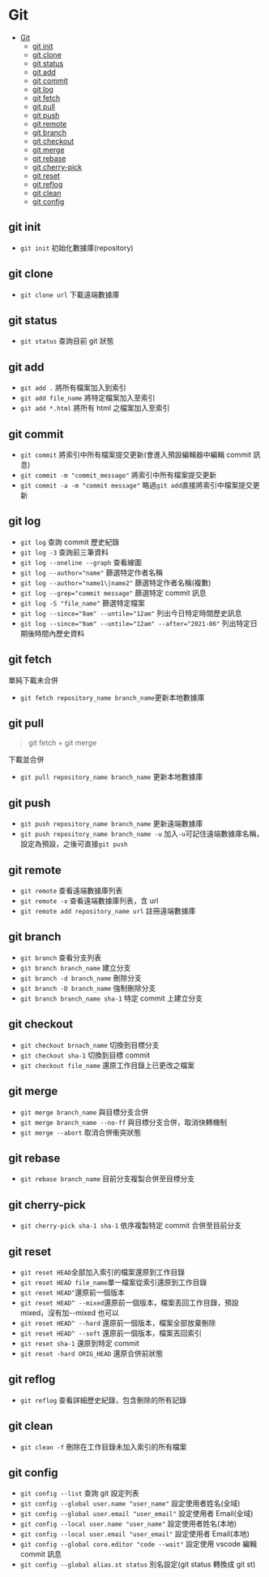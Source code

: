 # Git

- [Git](#git)
  - [git init](#git-init)
  - [git clone](#git-clone)
  - [git status](#git-status)
  - [git add](#git-add)
  - [git commit](#git-commit)
  - [git log](#git-log)
  - [git fetch](#git-fetch)
  - [git pull](#git-pull)
  - [git push](#git-push)
  - [git remote](#git-remote)
  - [git branch](#git-branch)
  - [git checkout](#git-checkout)
  - [git merge](#git-merge)
  - [git rebase](#git-rebase)
  - [git cherry-pick](#git-cherry-pick)
  - [git reset](#git-reset)
  - [git reflog](#git-reflog)
  - [git clean](#git-clean)
  - [git config](#git-config)

## git init

- `git init` 初始化數據庫(repository)

## git clone

- `git clone url` 下載遠端數據庫

## git status

- `git status` 查詢目前 git 狀態

## git add

- `git add .` 將所有檔案加入到索引
- `git add file_name` 將特定檔案加入至索引
- `git add *.html` 將所有 html 之檔案加入至索引

## git commit

- `git commit` 將索引中所有檔案提交更新(會進入預設編輯器中編輯 commit 訊息)
- `git commit -m "commit_message"` 將索引中所有檔案提交更新
- `git commit -a -m "commit message"` 略過`git add`直接將索引中檔案提交更新

## git log

- `git log` 查詢 commit 歷史紀錄
- `git log -3` 查詢前三筆資料
- `git log --oneline --graph` 查看線圖
- `git log --author="name"` 篩選特定作者名稱
- `git log --author="name1\|name2"` 篩選特定作者名稱(複數)
- `git log --grep="commit message"` 篩選特定 commit 訊息
- `git log -S "file_name"` 篩選特定檔案
- `git log --since="9am" --untile="12am"` 列出今日特定時間歷史訊息
- `git log --since="9am" --untile="12am" --after="2021-06"` 列出特定日期後時間內歷史資料

## git fetch

單純下載未合併

- `git fetch repository_name branch_name`更新本地數據庫

## git pull

> git fetch + git merge

下載並合併

- `git pull repository_name branch_name` 更新本地數據庫

## git push

- `git push repository_name branch_name` 更新遠端數據庫
- `git push repository_name branch_name -u` 加入`-u`可記住遠端數據庫名稱，設定為預設，之後可直接`git push`

## git remote

- `git remote` 查看遠端數據庫列表
- `git remote -v` 查看遠端數據庫列表，含 url
- `git remote add repository_name url` 註冊遠端數據庫

## git branch

- `git branch` 查看分支列表
- `git branch branch_name` 建立分支
- `git branch -d branch_name` 刪除分支
- `git branch -D branch_name` 強制刪除分支
- `git branch branch_name sha-1` 特定 commit 上建立分支

## git checkout

- `git checkout brnach_name` 切換到目標分支
- `git checkout sha-1` 切換到目標 commit
- `git checkout file_name` 還原工作目錄上已更改之檔案

## git merge

- `git merge branch_name` 與目標分支合併
- `git merge branch_name --no-ff` 與目標分支合併，取消快轉機制
- `git merge --abort` 取消合併衝突狀態

## git rebase

- `git rebase branch_name` 目前分支複製合併至目標分支

## git cherry-pick

- `git cherry-pick sha-1 sha-1` 依序複製特定 commit 合併至目前分支

## git reset

- `git reset HEAD`全部加入索引的檔案還原到工作目錄
- `git reset HEAD file_name`單一檔案從索引還原到工作目錄
- `git reset HEAD^`還原前一個版本
- `git reset HEAD^ --mixed`還原前一個版本，檔案丟回工作目錄，預設 mixed，沒有加--mixed 也可以
- `git reset HEAD^ --hard` 還原前一個版本，檔案全部放棄刪除
- `git reset HEAD^ --soft` 還原前一個版本，檔案丟回索引
- `git reset sha-1` 還原到特定 commit
- `git reset -hard ORIG_HEAD` 還原合併前狀態

## git reflog

- `git reflog` 查看詳細歷史紀錄，包含刪除的所有記錄

## git clean

- `git clean -f` 刪除在工作目錄未加入索引的所有檔案

## git config

- `git config --list` 查詢 git 設定列表
- `git config --global user.name "user_name"` 設定使用者姓名(全域)
- `git config --global user.email "user_email"` 設定使用者 Email(全域)
- `git config --local user.name "user_name"` 設定使用者姓名(本地)
- `git config --local user.email "user_email"` 設定使用者 Email(本地)
- `git config --global core.editor "code --wait"` 設定使用 vscode 編輯 commit 訊息
- `git config --global alias.st status` 別名設定(git status 轉換成 git st)
